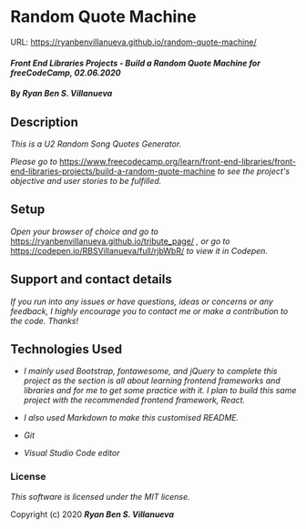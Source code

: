 # Random Quote Machine
URL:   https://ryanbenvillanueva.github.io/random-quote-machine/

#### _Front End Libraries Projects - Build a Random Quote Machine for freeCodeCamp, 02.06.2020_

#### By _**Ryan Ben S. Villanueva**_

## Description

_This is a U2 Random Song Quotes Generator._ 

_Please go to_  https://www.freecodecamp.org/learn/front-end-libraries/front-end-libraries-projects/build-a-random-quote-machine _to see the project's objective and user stories to be fulfilled._

## Setup

_Open your browser of choice and go to_
https://ryanbenvillanueva.github.io/tribute_page/ _, or go to_
https://codepen.io/RBSVillanueva/full/rjbWbR/ _to view it in Codepen._

## Support and contact details

_If you run into any issues or have questions, ideas or concerns or any feedback, I highly encourage you to contact me or make a contribution to the code. Thanks!_

## Technologies Used
* _I mainly used Bootstrap, fontawesome, and jQuery to complete this project as the section is all about learning frontend frameworks and libraries and for me to get some practice with it. I plan to build this same project with the recommended frontend framework, React._

* _I also used Markdown to make this customised README._

* _Git_

* _Visual Studio Code editor_

### License

*This software is licensed under the MIT license.*

Copyright (c) 2020 _**Ryan Ben S. Villanueva**_
